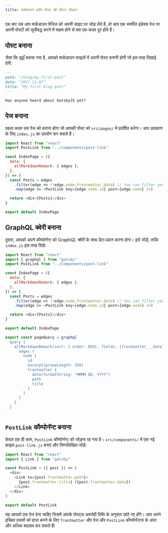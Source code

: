 ```yaml
---
title: मार्कडाउन ब्लॉग पोस्ट की लिस्ट जोड़ना
---
```


एक बार जब आप मार्कडाउन पेजिज़ को अपनी साइट पर जोड़ लेते हैं, तो आप एक समर्पित इंडेक्स पेज पर अपनी पोस्टों को सूचीबद्ध करने में सक्षम होने से बस एक कदम दूर होते हैं।

## पोस्ट बनाना

जैसा कि [यहाँ](adding-markdown-pages.md) बताया गया है, आपको मार्कडाउन फाइलों में अपनी पोस्ट बनानी होगी जो इस तरह दिखाई देगी:

```markdown
---
path: "/blog/my-first-post"
date: "2017-11-07"
title: "My first blog post"
---

Has anyone heard about GatsbyJS yet?
```

## पेज बनाना

पहला कदम उस पेज को बनाना होगा जो आपकी पोस्ट को `src/pages/` में प्रदर्शित करेगा। आप उदाहरण के लिए `index.js` का उपयोग कर सकते हैं।

```jsx:title=src/pages/index.js
import React from "react"
import PostLink from "../components/post-link"

const IndexPage = ({
  data: {
    allMarkdownRemark: { edges },
  },
}) => {
  const Posts = edges
    .filter(edge => !!edge.node.frontmatter.date) // You can filter your posts based on some criteria
    .map(edge => <PostLink key={edge.node.id} post={edge.node} />)

  return <div>{Posts}</div>
}

export default IndexPage
```

## GraphQL क्वेरी बनाना

दूसरा, आपको अपने कौम्पोनॅन्ट को GraphQL क्वेरी के साथ डेटा प्रदान करना होगा। इसे जोड़ें, ताकि `index.js` इस तरह दिखे:

```jsx:title=src/pages/index.js
import React from "react"
import { graphql } from "gatsby"
import PostLink from "../components/post-link"

const IndexPage = ({
  data: {
    allMarkdownRemark: { edges },
  },
}) => {
  const Posts = edges
    .filter(edge => !!edge.node.frontmatter.date) // You can filter your posts based on some criteria
    .map(edge => <PostLink key={edge.node.id} post={edge.node} />)

  return <div>{Posts}</div>
}

export default IndexPage

export const pageQuery = graphql`
  query {
    allMarkdownRemark(sort: { order: DESC, fields: [frontmatter___date] }) {
      edges {
        node {
          id
          excerpt(pruneLength: 250)
          frontmatter {
            date(formatString: "MMMM DD, YYYY")
            path
            title
          }
        }
      }
    }
  }
`
```

## `PostLink` कौम्पोनॅन्ट बनाना

केवल एक ही काम, `PostLink` कौम्पोनॅन्ट को जोड़ना रह गया है। `src/components/` में एक नई फ़ाइल `post-link.js` बनाएं और निम्नलिखित जोड़ें:

```jsx:title=src/components/post-link.js
import React from "react"
import { Link } from "gatsby"

const PostLink = ({ post }) => (
  <div>
    <Link to={post.frontmatter.path}>
      {post.frontmatter.title} ({post.frontmatter.date})
    </Link>
  </div>
)

export default PostLink
```

यह आपको एक पेज देना चाहिए जिसमें आपके पोस्ट्स अवरोही तिथि के अनुसार छांटे गए होंगे। आप अपने इच्छित प्रभावों को प्राप्त करने के लिए `frontmatter` और पेज और `PostLink` कौम्पोनॅन्टस के अंदर और अधिक बदलाव कर सकते हैं!
